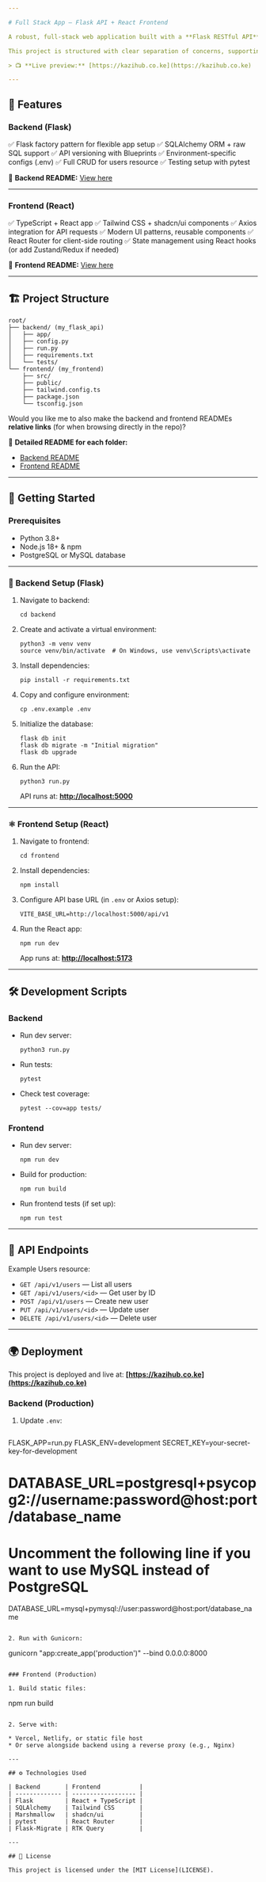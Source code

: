 ```yaml
---

# Full Stack App — Flask API + React Frontend

A robust, full-stack web application built with a **Flask RESTful API** backend and a modern **React/TypeScript** frontend using **Tailwind CSS** and **shadcn/ui** for sleek, responsive design.

This project is structured with clear separation of concerns, supporting scalable development and easy maintenance.

> 📺 **Live preview:** [https://kazihub.co.ke](https://kazihub.co.ke)

---
```


## 🌟 Features

### Backend (Flask)

✅ Flask factory pattern for flexible app setup
✅ SQLAlchemy ORM + raw SQL support
✅ API versioning with Blueprints
✅ Environment-specific configs (.env)
✅ Full CRUD for users resource
✅ Testing setup with pytest

📄 **Backend README:** [View here](https://github.com/Byekibe/library-management-system-project/blob/main/backend/README.md)

---

### Frontend (React)

✅ TypeScript + React app
✅ Tailwind CSS + shadcn/ui components
✅ Axios integration for API requests
✅ Modern UI patterns, reusable components
✅ React Router for client-side routing
✅ State management using React hooks (or add Zustand/Redux if needed)

📄 **Frontend README:** [View here](https://github.com/Byekibe/library-management-system-project/blob/main/client/README.md)

---

## 🏗️ Project Structure

```
root/
├── backend/ (my_flask_api)
│   ├── app/
│   ├── config.py
│   ├── run.py
│   ├── requirements.txt
│   └── tests/
└── frontend/ (my_frontend)
    ├── src/
    ├── public/
    ├── tailwind.config.ts
    ├── package.json
    └── tsconfig.json
```

Would you like me to also make the backend and frontend READMEs **relative links** (for when browsing directly in the repo)?


📄 **Detailed README for each folder:**

* [Backend README](https://github.com/Byekibe/library-management-system-project/blob/main/backend/README.md)
* [Frontend README](https://github.com/Byekibe/library-management-system-project/blob/main/client/README.md)

---

## 🚀 Getting Started

### Prerequisites

* Python 3.8+
* Node.js 18+ & npm
* PostgreSQL or MySQL database

---

### 🐍 Backend Setup (Flask)

1. Navigate to backend:

   ```
   cd backend
   ```

2. Create and activate a virtual environment:

   ```
   python3 -m venv venv
   source venv/bin/activate  # On Windows, use venv\Scripts\activate
   ```

3. Install dependencies:

   ```
   pip install -r requirements.txt
   ```

4. Copy and configure environment:

   ```
   cp .env.example .env
   ```

5. Initialize the database:

   ```
   flask db init
   flask db migrate -m "Initial migration"
   flask db upgrade
   ```

6. Run the API:

   ```
   python3 run.py
   ```

   API runs at: **[http://localhost:5000](http://localhost:5000)**

---

### ⚛️ Frontend Setup (React)

1. Navigate to frontend:

   ```
   cd frontend
   ```

2. Install dependencies:

   ```
   npm install
   ```

3. Configure API base URL (in `.env` or Axios setup):

   ```
   VITE_BASE_URL=http://localhost:5000/api/v1
   ```

4. Run the React app:

   ```
   npm run dev
   ```

   App runs at: **[http://localhost:5173](http://localhost:5173)**

---

## 🛠️ Development Scripts

### Backend

* Run dev server:

  ```
  python3 run.py
  ```
* Run tests:

  ```
  pytest
  ```
* Check test coverage:

  ```
  pytest --cov=app tests/
  ```

### Frontend

* Run dev server:

  ```
  npm run dev
  ```
* Build for production:

  ```
  npm run build
  ```
* Run frontend tests (if set up):

  ```
  npm run test
  ```

---

## 🔌 API Endpoints

Example Users resource:

* `GET /api/v1/users` — List all users
* `GET /api/v1/users/<id>` — Get user by ID
* `POST /api/v1/users` — Create new user
* `PUT /api/v1/users/<id>` — Update user
* `DELETE /api/v1/users/<id>` — Delete user

---

## 🌍 Deployment

This project is deployed and live at: **[https://kazihub.co.ke](https://kazihub.co.ke)**

### Backend (Production)

1. Update `.env`:

   ```
   ```

FLASK\_APP=run.py
FLASK\_ENV=development
SECRET\_KEY=your-secret-key-for-development

# DATABASE\_URL=postgresql+psycopg2://username\:password\@host\:port/database\_name

# Uncomment the following line if you want to use MySQL instead of PostgreSQL

DATABASE\_URL=mysql+pymysql://user\:password\@host\:port/database\_name

```

2. Run with Gunicorn:

```

gunicorn "app\:create\_app('production')" --bind 0.0.0.0:8000

```

### Frontend (Production)

1. Build static files:

```

npm run build

```

2. Serve with:

* Vercel, Netlify, or static file host  
* Or serve alongside backend using a reverse proxy (e.g., Nginx)

---

## ⚙️ Technologies Used

| Backend       | Frontend           |
| ------------- | ------------------ |
| Flask         | React + TypeScript |
| SQLAlchemy    | Tailwind CSS       |
| Marshmallow   | shadcn/ui          |
| pytest        | React Router       |
| Flask-Migrate | RTK Query          |

---

## 📝 License

This project is licensed under the [MIT License](LICENSE).

